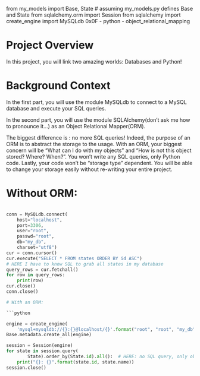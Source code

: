 from my_models import Base, State  # assuming my_models.py defines Base and State
from sqlalchemy.orm import Session
from sqlalchemy import create_engine
import MySQLdb
0x0F - python - object_relational_mapping
# Project Overview

In this project, you will link two amazing worlds: Databases and Python!

# Background Context

In the first part, you will use the module MySQLdb to connect to a MySQL database and execute your SQL queries.

In the second part, you will use the module SQLAlchemy(don’t ask me how to pronounce it…) as an Object Relational Mapper(ORM).

The biggest difference is : no more SQL queries! Indeed, the purpose of an ORM is to abstract the storage to the usage. With an ORM, your biggest concern will be “What can I do with my objects” and “How is not this object stored? Where? When?”. You won’t write any SQL queries, only Python code. Lastly, your code won’t be “storage type” dependent. You will be able to change your storage easily without re-writing your entire project.

# Without ORM:

```python

conn = MySQLdb.connect(
    host="localhost",
    port=3306,
    user="root",
    passwd="root",
    db="my_db",
    charset="utf8")
cur = conn.cursor()
cur.execute("SELECT * FROM states ORDER BY id ASC")
# HERE I have to know SQL to grab all states in my database
query_rows = cur.fetchall()
for row in query_rows:
    print(row)
cur.close()
conn.close()

# With an ORM:

```python

engine = create_engine(
    'mysql+mysqldb://{}:{}@localhost/{}'.format("root", "root", "my_db"), pool_pre_ping=True)
Base.metadata.create_all(engine)

session = Session(engine)
for state in session.query(
        State).order_by(State.id).all():  # HERE: no SQL query, only objects!
    print("{}: {}".format(state.id, state.name))
session.close()
